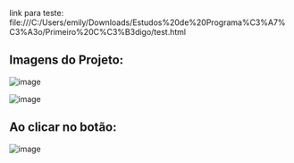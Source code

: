 link para teste: file:///C:/Users/emily/Downloads/Estudos%20de%20Programa%C3%A7%C3%A3o/Primeiro%20C%C3%B3digo/test.html

## Imagens do Projeto:

![image](https://github.com/user-attachments/assets/ea62d09e-3e24-40b7-a464-70f7a1538072)

![image](https://github.com/user-attachments/assets/7105081c-29b3-41e2-9cc3-e9fee30e9c66)


## Ao clicar no botão:

![image](https://github.com/user-attachments/assets/abdd7d4e-3967-41d9-8ea5-be32d293d492)
